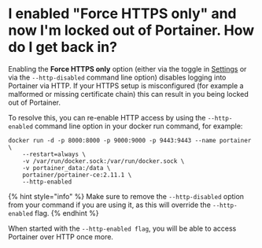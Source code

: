 # I enabled "Force HTTPS only" and now I'm locked out of Portainer. How do I get back in?

Enabling the **Force HTTPS only** option (either via the toggle in [Settings](../../admin/settings/#force-https-only) or via the `--http-disabled` command line option) disables logging into Portainer via HTTP. If your HTTPS setup is misconfigured (for example a malformed or missing certificate chain) this can result in you being locked out of Portainer.

To resolve this, you can re-enable HTTP access by using the `--http-enabled` command line option in your docker run command, for example:

```
docker run -d -p 8000:8000 -p 9000:9000 -p 9443:9443 --name portainer \
    --restart=always \
    -v /var/run/docker.sock:/var/run/docker.sock \
    -v portainer_data:/data \
    portainer/portainer-ce:2.11.1 \
    --http-enabled
```

{% hint style="info" %}
Make sure to remove the `--http-disabled` option from your command if you are using it, as this will override the `--http-enabled` flag.
{% endhint %}

When started with the `--http-enabled flag`, you will be able to access Portainer over HTTP once more.
